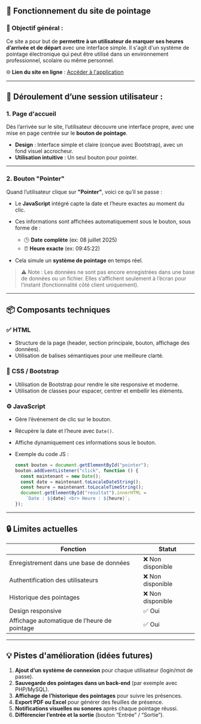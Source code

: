 ## 🧠 Fonctionnement du site de pointage

### 🎯 Objectif général :

Ce site a pour but de **permettre à un utilisateur de marquer ses heures d’arrivée et de départ** avec une interface simple. Il s'agit d'un système de pointage électronique qui peut être utilisé dans un environnement professionnel, scolaire ou même personnel.

🌐 **Lien du site en ligne** : [Accéder à l'application](https://haja12233.github.io/pointage.github.io/)

---

## 🔄 Déroulement d’une session utilisateur :

### 1. **Page d'accueil**

Dès l’arrivée sur le site, l’utilisateur découvre une interface propre, avec une mise en page centrée sur le **bouton de pointage**.

* **Design** : Interface simple et claire (conçue avec Bootstrap), avec un fond visuel accrocheur.
* **Utilisation intuitive** : Un seul bouton pour pointer.

---

### 2. **Bouton "Pointer"**

Quand l’utilisateur clique sur **"Pointer"**, voici ce qu’il se passe :

* Le **JavaScript** intégré capte la date et l’heure exactes au moment du clic.
* Ces informations sont affichées automatiquement sous le bouton, sous forme de :

  * 🕒 **Date complète** (ex: 08 juillet 2025)
  * ⏰ **Heure exacte** (ex: 09:45:22)
* Cela simule un **système de pointage** en temps réel.

> ⚠️ Note : Les données ne sont pas encore enregistrées dans une base de données ou un fichier. Elles s’affichent seulement à l’écran pour l’instant (fonctionnalité côté client uniquement).

---

## 📦 Composants techniques

### ✅ HTML

* Structure de la page (header, section principale, bouton, affichage des données).
* Utilisation de balises sémantiques pour une meilleure clarté.

### 🎨 CSS / Bootstrap

* Utilisation de Bootstrap pour rendre le site responsive et moderne.
* Utilisation de classes pour espacer, centrer et embellir les éléments.

### ⚙️ JavaScript

* Gère l’événement de clic sur le bouton.
* Récupère la date et l’heure avec `Date()`.
* Affiche dynamiquement ces informations sous le bouton.
* Exemple du code JS :

  ```javascript
  const bouton = document.getElementById("pointer");
  bouton.addEventListener("click", function () {
    const maintenant = new Date();
    const date = maintenant.toLocaleDateString();
    const heure = maintenant.toLocaleTimeString();
    document.getElementById("resultat").innerHTML =
      `Date : ${date} <br> Heure : ${heure}`;
  });
  ```

---

## 🔒 Limites actuelles

| Fonction                                     | Statut           |
| -------------------------------------------- | ---------------- |
| Enregistrement dans une base de données      | ❌ Non disponible |
| Authentification des utilisateurs            | ❌ Non disponible |
| Historique des pointages                     | ❌ Non disponible |
| Design responsive                            | ✅ Oui            |
| Affichage automatique de l’heure de pointage | ✅ Oui            |

---

## 💡 Pistes d'amélioration (idées futures)

1. **Ajout d’un système de connexion** pour chaque utilisateur (login/mot de passe).
2. **Sauvegarde des pointages dans un back-end** (par exemple avec PHP/MySQL).
3. **Affichage de l’historique des pointages** pour suivre les présences.
4. **Export PDF ou Excel** pour générer des feuilles de présence.
5. **Notifications visuelles ou sonores** après chaque pointage réussi.
6. **Différencier l’entrée et la sortie** (bouton “Entrée” / “Sortie”).
